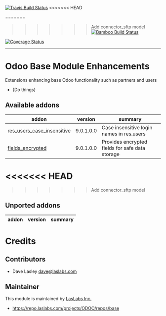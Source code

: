 [![Travis Build Status](https://travis-ci.org/laslabs/odoo-base.svg?branch=release%2F9.0)](https://travis-ci.org/laslabs/odoo-base)
<<<<<<< HEAD

=======
>>>>>>> Add connector_sftp model
[![Bamboo Build Status](https://test.laslabs.com/plugins/servlet/wittified/build-status/BASE-UNIT)](https://test.laslabs.com/browse/BASE)

[![Coverage Status](https://coveralls.io/repos/laslabs/odoo-base/badge.png?branch=release%2F9.0)](https://coveralls.io/r/LasLabs/odoo-base?branch=release%2F9.0)

----

Odoo Base Module Enhancements
=============================

Extensions enhancing base Odoo functionality such as partners and users

 - {Do things}
 
[//]: # (addons)
Available addons
----------------
addon | version | summary
--- | --- | ---
[res_users_case_insensitive](res_users_case_insensitive/) | 9.0.1.0.0 | Case insensitive login names in res.users
[fields_encrypted](fields_encrypted/) | 9.0.1.0.0 | Provides encrypted fields for safe data storage
<<<<<<< HEAD
=======

>>>>>>> Add connector_sftp model

Unported addons
---------------
addon | version | summary
--- | --- | ---


[//]: # (end addons)

Credits
=======

Contributors
------------

* Dave Lasley <dave@laslabs.com>

Maintainer
----------

This module is maintained by [LasLabs Inc.](https://laslabs.com)
* https://repo.laslabs.com/projects/ODOO/repos/base

